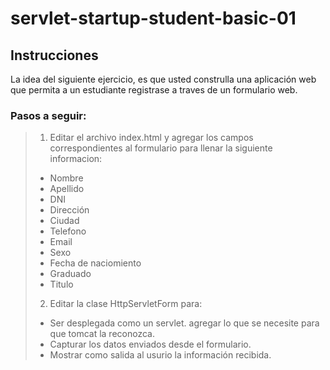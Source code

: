 servlet-startup-student-basic-01
======================

## Instrucciones

La idea del siguiente ejercicio, es que usted construlla una aplicación web que permita a un estudiante
registrase a traves de un formulario web.

### Pasos a seguir:

> 1.	Editar el archivo index.html y agregar los campos correspondientes al formulario para llenar la siguiente informacion:
>    * Nombre
>    * Apellido
>    * DNI
>    * Dirección
>    * Ciudad
>    * Telefono
>    * Email
>    * Sexo
>    * Fecha de naciomiento
>    * Graduado
>    * Titulo
> 2.	Editar la clase HttpServletForm para:
 >    * Ser desplegada como un servlet. agregar lo que se necesite para que tomcat la reconozca.
 >    * Capturar los datos enviados desde el formulario.
 >    * Mostrar como salida al usurio la información recibida.